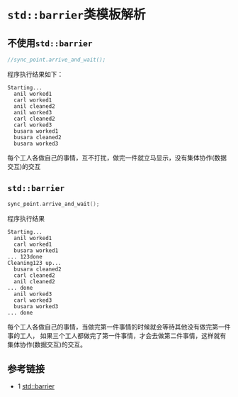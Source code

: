 # `std::barrier`类模板解析

## 不使用`std::barrier`
```c++
//sync_point.arrive_and_wait();
```
程序执行结果如下：
```text
Starting...
  anil worked1
  carl worked1
  anil cleaned2
  anil worked3
  carl cleaned2
  carl worked3
  busara worked1
  busara cleaned2
  busara worked3
```
每个工人各做自己的事情，互不打扰，做完一件就立马显示，没有集体协作(数据交互)的交互

## `std::barrier`
```c++
sync_point.arrive_and_wait();
```
程序执行结果
```text
Starting...
  anil worked1
  carl worked1
  busara worked1
... 123done
Cleaning123 up...
  busara cleaned2
  carl cleaned2
  anil cleaned2
... done
  anil worked3
  carl worked3
  busara worked3
... done
```
每个工人各做自己的事情，当做完第一件事情的时候就会等待其他没有做完第一件事的工人，
如果三个工人都做完了第一件事情，才会去做第二件事情，这样就有集体协作(数据交互)的交互。
## 参考链接
* 1 [std::barrier](https://en.cppreference.com/w/cpp/thread/barrier)
